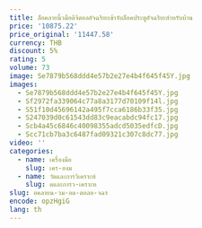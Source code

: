 ```yaml
---
title: ล็อคลายนิ้วมือดิจิตอลอัจฉริยะเข้าจับล็อคประตูอัจฉริยะสําหรับบ้าน
price: '10875.22'
price_original: '11447.58'
currency: THB
discount: 5%
rating: 5
volume: 73
image: Se7879b568ddd4e57b2e27e4b4f645f45Y.jpg
images:
  - Se7879b568ddd4e57b2e27e4b4f645f45Y.jpg
  - Sf2972fa339064c77a8a3177d70109f14l.jpg
  - S51f10d45696142a495f7cca6186b33f35.jpg
  - S247039d0c61543dd83c9eacabdc94fc17.jpg
  - Scb4a45c6846c40098355adcd5035edfcD.jpg
  - Scc71cb7ba3c6487fad09321c307c8dc77.jpg
video: ''
categories:
  - name: เครื่องมือ
    slug: เคร-องม
  - name: วัดและการวิเคราะห์
    slug: ดและการว-เคราะห
slug: อคลายน-วม-อด-ตอลอ-จฉร
encode: opzHgiG
lang: th
---
```

  